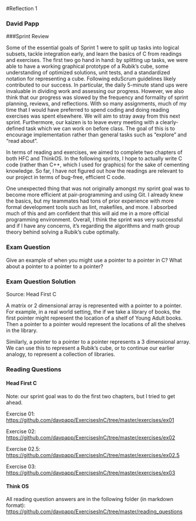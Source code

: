 #Reflection 1
### David Papp


###Sprint Review

Some of the essential goals of Sprint 1 were to split up tasks into logical subsets, tackle integration early, and learn the basics of C from readings and exercises. The first two go hand in hand: by splitting up tasks, we were able to have a working graphical prototype of a Rubik’s cube, some understanding of optimized solutions, unit tests, and a standardized notation for representing a cube. Following eduScrum guidelines likely contributed to our success. In particular, the daily 5-minute stand ups were invaluable in dividing work and assessing our progress. However, we also think that our progress was slowed by the frequency and formality of sprint planning, reviews, and reflections. With so many assignments, much of my time that I would have preferred to spend coding and doing reading exercises was spent elsewhere. We will aim to stray away from this next sprint. Furthermore, our kaizen is to leave every meeting with a clearly-defined task which we can work on before class. The goal of this is to encourage implementation rather than general tasks such as “explore” and “read about”.


In terms of reading and exercises, we aimed to complete two chapters of both HFC and ThinkOS. In the following sprints, I hope to actually write C code (rather than C++, which I used for graphics) for the sake of cementing knowledge. So far, I have not figured out how the readings are relevant to our project in terms of bug-free, efficient C code.


One unexpected thing that was not originally amongst my sprint goal was to become more efficient at pair-programming and using Git. I already knew the basics, but my teammates had tons of prior experience with more formal development tools such as lint, makefiles, and more. I absorbed much of this and am confident that this will aid me in a more official programming environment. Overall, I think the sprint was very successful and if I have any concerns, it’s regarding the algorithms and math group theory behind solving a Rubik’s cube optimally.

### Exam Question
Give an example of when you might use a pointer to a pointer in C? What about a pointer to a pointer to a pointer?

### Exam Question Solution
Source: Head First C

A matrix or 2 dimensional array is represented with a pointer to a pointer. For example, in a real world setting, the if we take a library of books, the first pointer might represent the location of a shelf of Young Adult books. Then a pointer to a pointer would represent the locations of all the shelves in the library. 

Similarly, a pointer to a pointer to a pointer represents a 3 dimensional array. We can use this to represent a Rubik’s cube, or to continue our earlier analogy, to represent a collection of libraries.


### Reading Questions

#### Head First C

Note: our sprint goal was to do the first two chapters, but I tried to get ahead.

Exercise 01: https://github.com/davpapp/ExercisesInC/tree/master/exercises/ex01

Exercise 02: https://github.com/davpapp/ExercisesInC/tree/master/exercises/ex02

Exercise 02.5: https://github.com/davpapp/ExercisesInC/tree/master/exercises/ex02.5

Exercise 03: https://github.com/davpapp/ExercisesInC/tree/master/exercises/ex03


#### Think OS

All reading question answers are in the following folder (in markdown format):
https://github.com/davpapp/ExercisesInC/tree/master/reading_questions
